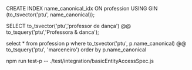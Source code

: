 CREATE INDEX name_canonical_idx ON profession USING GIN (to_tsvector('ptu', name_canonical));


SELECT to_tsvector('ptu','professor de dança') @@ to_tsquery('ptu','Professora & danca');

select * from profession p where to_tsvector('ptu', p.name_canonical) @@ to_tsquery('ptu', 'marceneiro')
order by p.name_canonical

npm run test-p -- ./test/integration/basicEntityAccessSpec.js

